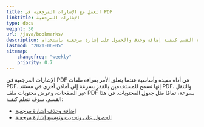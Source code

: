 ```yaml
---
title: العمل مع الإشارات المرجعية في PDF
linktitle: الإشارات المرجعية
type: docs
weight: 30
url: /java/bookmarks/
description: تشرح هذه القسم كيفية إضافة وحذف والحصول على إشارة مرجعية باستخدام Aspose.PDF for Java.
lastmod: "2021-06-05"
sitemap:
    changefreq: "weekly"
    priority: 0.7
---
```


الإشارات المرجعية في PDF هي أداة مفيدة وأساسية عندما يتعلق الأمر بقراءة ملفات PDF. إنها تسمح للمستخدمين بالقفز بسرعة إلى أماكن أخرى في مستند PDF، والتنقل عبر الصفحات، وعرض محتويات ملف PDF بسرعة، تمامًا مثل جدول المحتويات. في هذا القسم، سوف تتعلم كيفية:

- [إضافة وحذف إشارة مرجعية](/pdf/java/add-and-delete-bookmark/)
- [الحصول على وتحديث وتوسيع إشارة مرجعية](/pdf/java/get-update-and-expand-bookmark/)